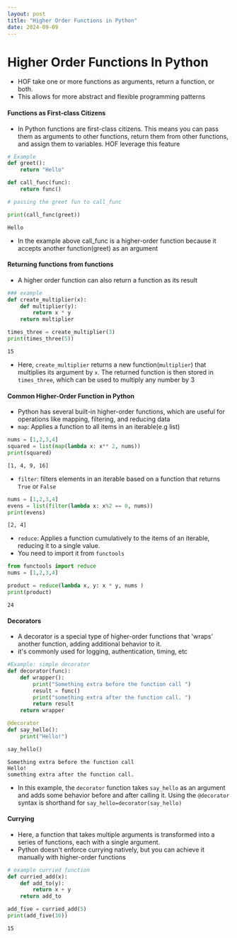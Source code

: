 ```yaml
---
layout: post
title: "Higher Order Functions in Python"
date: 2024-09-09
---
```


# Higher Order Functions In Python 
- HOF take one or more functions as arguments, return a function, or both.
-  This allows for more abstract and flexible programming patterns 

#### Functions as First-class Citizens 
- In Python functions are first-class citizens. This means you can pass them as arguments to other functions, return them from other functions, and assign them to variables.  HOF leverage this feature 


```python
# Example 
def greet(): 
    return "Hello"

def call_func(func): 
    return func() 

# passing the greet fun to call_func 

print(call_func(greet))
```

    Hello


- In the example above call_func is a higher-order function because it accepts another function(greet) as an argument 

#### Returning functions from functions 
   - A higher order function can also return a function as its result


```python
### example 
def create_multiplier(x): 
    def multiplier(y): 
        return x * y 
    return multiplier 

times_three = create_multiplier(3)
print(times_three(5))
```

    15


- Here, `create_multiplier` returns a new function(`multiplier`) that multiplies its argument by `x`. The returned function is then stored in `times_three`, which can be used to multiply any number by 3 

#### Common Higher-Order Function in Python 
- Python has several built-in higher-order functions, which are useful for operations like mapping, filtering, and reducing data 
- `map`: Applies a function to all items in an iterable(e.g list) 



```python
nums = [1,2,3,4]
squared = list(map(lambda x: x** 2, nums))
print(squared)
```

    [1, 4, 9, 16]


- `filter`: filters elements in an iterable based on a function that returns `True` or `False` 


```python
nums = [1,2,3,4]
evens = list(filter(lambda x: x%2 == 0, nums))
print(evens)
```

    [2, 4]


- `reduce`: Applies a function cumulatively to the items of an iterable, reducing it to a single value. 
- You need to import it from `functools` 


```python
from functools import reduce 
nums = [1,2,3,4]

product = reduce(lambda x, y: x * y, nums )
print(product)
```

    24


#### Decorators 
- A decorator is a special type of higher-order functions that 'wraps' another function, adding additional behavior to it. 
- it's commonly used for logging, authentication, timing, etc 


```python
#Example: simple decorator 
def decorator(func): 
    def wrapper(): 
        print("Something extra before the function call ")
        result = func() 
        print("something extra after the function call. ")
        return result 
    return wrapper 

@decorator
def say_hello(): 
    print("Hello!")

say_hello()

```

    Something extra before the function call 
    Hello!
    something extra after the function call. 


- In this example, the `decorator` function takes `say_hello` as an argument and adds some behavior before and after calling it. Using the `@decorator` syntax is shorthand for `say_hello=decorator(say_hello)`
  

#### Currying 
- Here, a function that takes multiple arguments is transformed into a series of functions, each with a single argument.
- Python doesn't enforce currying natively, but you can achieve it manually with higher-order functions 
 



```python
# example curried function 
def curried_add(x): 
    def add_to(y):
        return x + y 
    return add_to 

add_five = curried_add(5)
print(add_five(10))
```

    15

